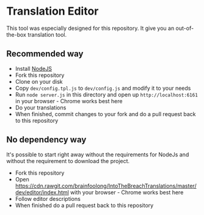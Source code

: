 # Translation Editor

This tool was especially designed for this repository. It give you an out-of-the-box translation tool.

## Recommended way
* Install [NodeJS](https://nodejs.org/en/)
* Fork this repository
* Clone on your disk
* Copy `dev/config.tpl.js` to `dev/config.js` and modify it to your needs
* Run `node server.js` in this directory and open up `http://localhost:6161` in your browser - Chrome works best here
* Do your translations
* When finished, commit changes to your fork and do a pull request back to this repository

## No dependency way
It's possible to start right away without the requirements for NodeJs and without the requirement to download the project.
* Fork this repository
* Open https://cdn.rawgit.com/brainfoolong/IntoTheBreachTranslations/master/dev/editor/index.html with your browser - Chrome works best here
* Follow editor descriptions
* When finished do a pull request back to this repository